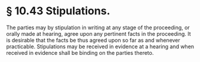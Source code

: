 # § 10.43   Stipulations.

The parties may by stipulation in writing at any stage of the proceeding, or orally made at hearing, agree upon any pertinent facts in the proceeding. It is desirable that the facts be thus agreed upon so far as and whenever practicable. Stipulations may be received in evidence at a hearing and when received in evidence shall be binding on the parties thereto.





